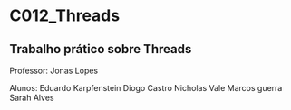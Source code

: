 # C012_Threads

## Trabalho prático sobre Threads

Professor: Jonas Lopes

Alunos:
Eduardo Karpfenstein
Diogo Castro
Nicholas Vale
Marcos guerra
Sarah Alves
